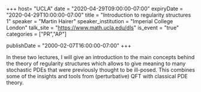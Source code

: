 +++
  host= "UCLA"
  date = "2020-04-29T09:00:00-07:00"
  expiryDate = "2020-04-29T10:00:00-07:00"
  title = "Introduction to regularity structures 1"
  speaker = "Martin Hairer"
  speaker_institution = "Imperial College London"
  talk_site = "https://www.math.ucla.edu/dls"
  is_event = "true"
  categories = ["PR","AP"]

  publishDate = "2000-02-07T16:00:00-07:00"
+++

In these two lectures, I will give an introduction to the main concepts
behind the theory of regularity structures which allows to give meaning
to many stochastic PDEs that were previously thought to be ill-posed.
This combines some of the insights and tools from (perturbative) QFT
with classical PDE theory.